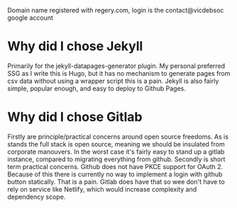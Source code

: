 Domain name registered with regery.com, login is the contact@vicdebsoc google account

# Why did I chose Jekyll
Primarily for the jekyll-datapages-generator plugin. My personal preferred SSG as I write this is Hugo, but it has no mechanism to generate pages from csv data without using a wrapper script this is a pain.
Jekyll is also fairly simple, popular enough, and easy to deploy to Github Pages.

# Why did I chose Gitlab
Firstly are principle/practical concerns around open source freedoms. As is stands the full stack is open source, meaning we should be insulated from corporate manouvers. In the worst case it's fairly easy to stand up a gitlab instance, compared to migrating everything from github.
Secondly is short term practical concerns. Github does not have PKCE support for OAuth 2. Because of this there is currently no way to implement a login with github button statically. That is a pain. Gitlab does have that so wee don't have to rely on service like Netlify, which would increase complexity and dependency scope. 